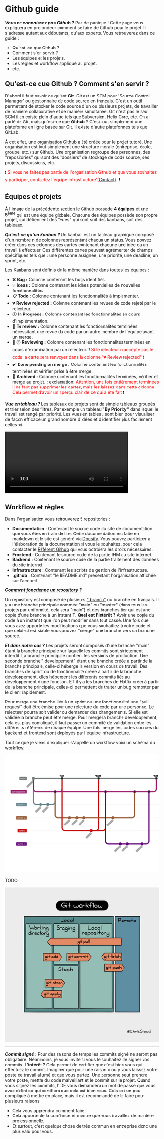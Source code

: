 # Github guide

***Vous ne connaissez pas Github ?*** Pas de panique ! Cette page vous expliquera en profondeur comment se faire de
Github pour le projet. Il s'adresse autant aux débutants, qu'aux experts. Vous retrouverez dans ce guide :

- Qu'est-ce que Github ?
- Comment s'en servir ?
- Les équipes et les projets.
- Les règles et workflow appliqué au projet.
- etc.

## Qu'est-ce que Github ? Comment s'en servir ?

D'abord il faut savoir ce qu'est **Git**. Git est un SCM pour 'Source Control Manager' ou gestionnaire de code source en
français. C'est un outil permettant de stocker le code source d'un ou plusieurs projets, de travailler de manière
collaborative et de manière simultanée. Git n'est pas le seul SCM il en existe plein d'autre tels que Subversion, Helix
Core, etc. On a parlé de Git, mais qu'est-ce que **Github ?** C'est tout simplement une plateforme en ligne basée sur Git.
Il existe d'autre plateformes tels que GitLab.

À cet effet, une <a href="https://github.com/Neighbook" target="_blank">organisation Github</a> a été
créée pour le projet tutoré. Une organisation est tout simplement une structure morale (entreprise, école, groupe, etc.)
sur Github. Une organisation regroupe des personnes, des "repositories" qui sont des "dossiers" de stockage de code
source, des projets, discussions, etc.

:exclamation: <span style="color:red">Si vous ne faites pas partie de l'organisation Github et que vous souhaitez y
participer, contactez l'équipe infrastructure'(<a href="mailto:kilian.goetz@yahoo.fr">Contact</a>).</span> :exclamation:

## Équipes et projets

À l'image de la précédente <a href="https://utbm-fisa-tutoredproject.github.io/Documentation/#/organisation">section</a>
le Github possède **4 équipes** et une **5<sup>ème</sup>** qui est une équipe globale. Chacune des équipes possède son
propre projet, qui détiennent des "vues" qui sont soit des kanbans, soit des tableaux.

***Qu'est-ce qu'un Kanban ?*** Un kanban est un tableau graphique composé d'un nombre n de colonnes représentant chacun
un status. Vous pouvez créer dans ces colonnes des cartes contenant chacune une idée ou un travail à effectuer. Ces
différentes cartes peuvent agrémenter de champs spécifiques tels que : une personne assignée, une priorité, une
deadline, un sprint, etc.

Les Kanbans sont définis de la même manière dans toutes les équipes :

- :x: **Bug :** Colonne contenant les bugs identifiés.
- :bulb: **ideas :** Colonne contenant les idées potentielles de nouvelles fonctionnalités.
- :clipboard: **Todo :** Colonne contenant les fonctionnalités à implémenter.
- :broken_heart: **Review rejected :** Colonne contenant les revues de code rejeté par le relecteur.
- :clock1: **In Progress :** Colonne contenant les fonctionnalités en cours d'implémentation.
- :eyes: **To review :** Colonne contenant les fonctionnalités terminées nécessitant une revue du code par un autre
  membre de l'équipe avant un merge.
- :eyes: :clock1: **Reviewing :** Colonne contenant les fonctionnalités terminées en cours d'examination par un
  relecteur. :exclamation: <span style="color:red">Si le relecteur n'accepte pas le code la carte sera renvoyer dans la
  colonne ":broken_heart: Review rejected"</span> :exclamation:
- :heavy_check_mark: **Done pending on merge :** Colonne contenant les fonctionnalités terminées et vérifier prête à
  être merge.
- :file_folder: **Archived :** Colonne contenant les fonctionnalités terminées, vérifier et merge au projet. :
  exclamation: <span style="color:red">Attention, une fois entièrement terminées il ne faut pas supprimer les cartes,
  mais les laissez dans cette colonne. Cela permet d'avoir un aperçu clair de ce qui a été fait</span> :exclamation:

***Vue en tableau ?*** Les tableaux de projets sont de simple tableaux groupés et trier selon des filtres. Par exemple
un tableau **"By Priority"** dans lequel le travail est rangé par priorité. Les vues en tableau sont bien pour
visualiser de façon efficace un grand nombre d'idées et d'identifier plus facilement celles-ci.

<video controls style="width:80%">
  <source src="./_media/GithubProjects.webm" type="video/webm">
</video>

## Workflow et règles

Dans l'organisation vous retrouverez 5 repositories :

- **Documentation** : Contenant le source code du site de documentation que vous êtes en train de lire. Cette
  documentation est faite en markdown et le site est généré via <a href="https://docsify.js.org/#/" target="_blank">
  Docsify</a>. Vous pouvez participer à l'élaboration de la documentation si vous le souhaitez, pour cela contacter
  le <a href="mailto:kilian.goetz@yahoo.fr">Référent Github</a> qui vous octroiera les droits nécessaires.
- **Frontend** : Contenant le source code de la partie IHM du site internet.
- **Backend** : Contenant le source code de la partie traitement des données du site internet.
- **Infrastructure** : Contenant les scripts de gestion de l'infrastructure.
- **.github** : Contenant "le README.md" présentant l'organisation affichée sur l'accueil.

<a href="https://docs.github.com/en/repositories" target="_blank">***Comment fonctionne un repository ?***</a>

Un repository est composé de
plusieurs <a href="https://docs.github.com/fr/pull-requests/collaborating-with-pull-requests/proposing-changes-to-your-work-with-pull-requests/about-branches" target="_blank">"
branch"</a> ou branche en français. Il y a une branche principale nommée "main" ou "master" (dans tous les projets par
uniformité, cela sera "main") et des branches tier qui est une copie d'une branche à un instant T. **Quel est l'intérêt
?** Avoir une copie du code à un instant t que l'on peut modifier sans tout cassé. Une fois que vous avez apporté les
modifications que vous souhaitiez à votre code et que celui-ci est stable vous pouvez "merge" une branche vers sa
branche source.

***Et dans notre cas ?*** Les projets seront composés d'une branche "main" étant la branche principale sur laquelle les
commits sont strictement interdit. La branche principale contient les versions de production. Une seconde branche "
developement" étant une branche créée à partir de la branche principale, celle-ci héberge la version en cours de
travail. Des branches de sprint ou de fonctionnalité créée à partir de la branche développement, elles hébergent les
différents commits liés au développement d'une fonction. ET il y a les branches de Hotfix créer à partir de la branche
principale, celles-ci permettent de traiter un bug remonter par le client rapidement.

Pour merge une branche liée à un sprint ou une fonctionnalité une "pull request" doit être émise pour une relecture du
code par une personne. Le relecteur pourra soit valider ou demander des changements. Si elle est validée la branche peut
être merge. Pour merge la branche développement, cela est plus compliqué, il faut passer un commité de validation entre
les différents référents de chaque équipe. Une fois merge les codes sources du backend et frontend sont déployés par
l'équipe infrastructure.

Tout ce que je viens d'expliquer s'appelle un workflow voici un schéma du workflow.

![Workflow](./_media/GithubWorkflow.png)

TODO

![Explication de git](./_media/git-workflow.png)

---

***Commit signé*** : Pour des raisons de temps les commits signé ne seront pas obligatoire. Néanmoins, je vous invite si
vous le souhaitez de signer vos commits. **L'intérêt ?** Cela permet de certifier que c'est bien vous qui effectuez le
commit. Imaginer que pour une raison x ou y vous laissez votre poste de travail allumé et que vous partez. Une personne
peut prendre votre poste, mettre du code malveillant et le commit sur le projet. Quand vous signez les commits, l'IDE
vous demandera un mot de passe que vous avez défini ce qui certifiera que cela est bien vous. Cela est un peu compliqué
à mettre en place, mais il est recommandé de le faire pour plusieurs raisons :
- Cela vous apprendra comment faire.
- Cela apporte de la confiance et montre que vous travaillez de manière professionnelle.
- Et surtout, c'est quelque chose de très commun en entreprise donc une plus valu pour vous.
